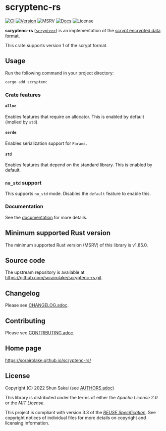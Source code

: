 <!--
SPDX-FileCopyrightText: 2022 Shun Sakai

SPDX-License-Identifier: Apache-2.0 OR MIT
-->

# scryptenc-rs

[![CI][ci-badge]][ci-url]
[![Version][version-badge]][version-url]
![MSRV][msrv-badge]
[![Docs][docs-badge]][docs-url]
![License][license-badge]

**scryptenc-rs** ([`scryptenc`][version-url]) is an implementation of the
[scrypt encrypted data format].

This crate supports version 1 of the scrypt format.

## Usage

Run the following command in your project directory:

```sh
cargo add scryptenc
```

### Crate features

#### `alloc`

Enables features that require an allocator. This is enabled by default (implied
by `std`).

#### `serde`

Enables serialization support for `Params`.

#### `std`

Enables features that depend on the standard library. This is enabled by
default.

### `no_std` support

This supports `no_std` mode. Disables the `default` feature to enable this.

### Documentation

See the [documentation][docs-url] for more details.

## Minimum supported Rust version

The minimum supported Rust version (MSRV) of this library is v1.85.0.

## Source code

The upstream repository is available at
<https://github.com/sorairolake/scryptenc-rs.git>.

## Changelog

Please see [CHANGELOG.adoc].

## Contributing

Please see [CONTRIBUTING.adoc].

## Home page

<https://sorairolake.github.io/scryptenc-rs/>

## License

Copyright (C) 2022 Shun Sakai (see [AUTHORS.adoc])

This library is distributed under the terms of either the _Apache License 2.0_
or the _MIT License_.

This project is compliant with version 3.3 of the [_REUSE Specification_]. See
copyright notices of individual files for more details on copyright and
licensing information.

[ci-badge]: https://img.shields.io/github/actions/workflow/status/sorairolake/scryptenc-rs/CI.yaml?branch=develop&style=for-the-badge&logo=github&label=CI
[ci-url]: https://github.com/sorairolake/scryptenc-rs/actions?query=branch%3Adevelop+workflow%3ACI++
[version-badge]: https://img.shields.io/crates/v/scryptenc?style=for-the-badge&logo=rust
[version-url]: https://crates.io/crates/scryptenc
[msrv-badge]: https://img.shields.io/crates/msrv/scryptenc?style=for-the-badge&logo=rust
[docs-badge]: https://img.shields.io/docsrs/scryptenc?style=for-the-badge&logo=docsdotrs&label=Docs.rs
[docs-url]: https://docs.rs/scryptenc
[license-badge]: https://img.shields.io/crates/l/scryptenc?style=for-the-badge
[scrypt encrypted data format]: https://github.com/Tarsnap/scrypt/blob/1.3.2/FORMAT
[CHANGELOG.adoc]: CHANGELOG.adoc
[CONTRIBUTING.adoc]: ../../CONTRIBUTING.adoc
[AUTHORS.adoc]: ../../AUTHORS.adoc
[_REUSE Specification_]: https://reuse.software/spec-3.3/
